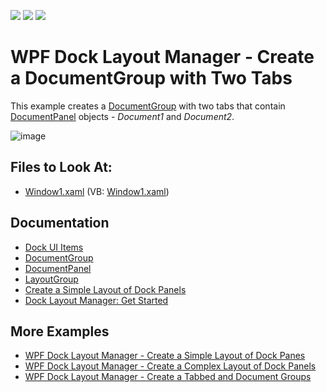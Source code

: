 <!-- default badges list -->
![](https://img.shields.io/endpoint?url=https://codecentral.devexpress.com/api/v1/VersionRange/128643149/21.1.5%2B)
[![](https://img.shields.io/badge/Open_in_DevExpress_Support_Center-FF7200?style=flat-square&logo=DevExpress&logoColor=white)](https://supportcenter.devexpress.com/ticket/details/E1670)
[![](https://img.shields.io/badge/📖_How_to_use_DevExpress_Examples-e9f6fc?style=flat-square)](https://docs.devexpress.com/GeneralInformation/403183)
<!-- default badges end -->

# WPF Dock Layout Manager - Сreate a DocumentGroup with Two Tabs

This example creates a [DocumentGroup](https://docs.devexpress.com/WPF/DevExpress.Xpf.Docking.DocumentGroup) with two tabs that contain [DocumentPanel](https://docs.devexpress.com/WPF/DevExpress.Xpf.Docking.DocumentPanel) objects - _Document1_ and _Document2_.

![image](https://user-images.githubusercontent.com/12169834/173877365-30206938-5a8d-41f4-97d1-0a820623905a.png)

<!-- default file list -->
## Files to Look At:

* [Window1.xaml](./CS/CreateDocumentGroup/Window1.xaml) (VB: [Window1.xaml](./VB/CreateDocumentGroup/Window1.xaml))
<!-- default file list end -->

## Documentation

- [Dock UI Items](https://docs.devexpress.com/WPF/7209/controls-and-libraries/layout-management/dock-windows/dock-items)
- [DocumentGroup](https://docs.devexpress.com/WPF/DevExpress.Xpf.Docking.DocumentGroup)
- [DocumentPanel](https://docs.devexpress.com/WPF/DevExpress.Xpf.Docking.DocumentPanel)
- [LayoutGroup](https://docs.devexpress.com/WPF/DevExpress.Xpf.Docking.LayoutGroup)
- [Create a Simple Layout of Dock Panels](https://docs.devexpress.com/WPF/6654/controls-and-libraries/layout-management/dock-windows/getting-started/how-to-create-a-simple-layout-of-dock-panes)
- [Dock Layout Manager: Get Started](https://docs.devexpress.com/WPF/6820/controls-and-libraries/layout-management/dock-windows/getting-started/dock-layout-manager)

## More Examples

- [WPF Dock Layout Manager - Create a Simple Layout of Dock Panes](https://github.com/DevExpress-Examples/how-to-create-a-simple-layout-of-dock-panes-e1600)
- [WPF Dock Layout Manager - Create a Complex Layout of Dock Panels](https://github.com/DevExpress-Examples/how-to-create-a-complex-layout-of-dock-panels-e1663)
- [WPF Dock Layout Manager - Create a Tabbed and Document Groups](https://github.com/DevExpress-Examples/how-to-create-a-tabbedgroup-and-documentgroup-groups-e1656)
